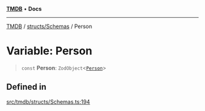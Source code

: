 [**TMDB**](../../../README.md) • **Docs**

***

[TMDB](../../../README.md) / [structs/Schemas](../README.md) / Person

# Variable: Person

> `const` **Person**: `ZodObject`\<[`Person`](../type-aliases/Person.md)\>

## Defined in

[src/tmdb/structs/Schemas.ts:194](https://github.com/Norviah/media-hub/blob/d809718af017974e095f312fcfa8bfdf58d3e3e5/src/tmdb/structs/Schemas.ts#L194)
